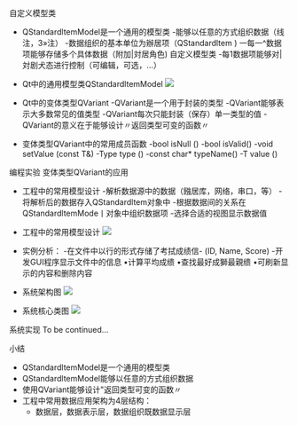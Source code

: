 自定义模型类
-  QStandardltemModel是一个通用的模型类
-能够以任意的方式组织数据（线注，3»注）
-数据组织的基本单位为辦居项（QStandardltem )
一每一^数据项能够存储多个具体数据（附加|対居角色)
自定义模型类
-每1数据项能够对|対剧犬态进行控制（可编辑，可选，…） 

-  Qt中的通用模型类QStandardltemModel
![](_v_images_/.png)

-  Qt中的变体类型QVariant
-QVariant是一个用于封装的类型
-QVariant能够表示大多数常见的值类型
-QVariant每次只能封装（保存）单一类型的值
-QVariant的意义在于能够设计〃返回类型可变的函数〃

- 变体类型QVariant中的常用成员函数
-bool isNull ()
-bool isValid()
-void setValue (const T&)
-Type type ()
-const char* typeName()
-T value ()

编程实验 变体类型QVariant的应用

- 工程中的常用模型设计
-解析数据源中的数据（鏹居库，网络，串口，等）
-将解析后的数据存入QStandardltem对象中
-根据数据间的关系在QStandardltemMode丨对象中组织数据项
-选择合适的视图显示数据值

- 工程中的常用模型设计
![](_v_images_/.png)


- 实例分析：
-在文件中以行的形式存储了考拭成绩信- (ID, Name, Score)
-开发GUI程序显示文件中的信息
•计算平均成缋
•查找最好成獅最親缋
•可刷新显示的内容和删除内容


- 系统架构图
![](_v_images_/.png)

- 系统核心类图
![](_v_images_/.png)

系统实现
To be continued…


小结
-  QStandardltemModel是一个通用的模型类
-  QStandardltemModel能够以任意的方式组织数据
- 使用QVariant能够设计"返回类型可变的函数〃
- 工程中常用数据应用架构为4层结构：
    - 数据层，数据表示层，数据组织既数据显示层
